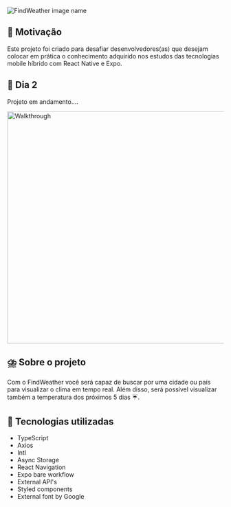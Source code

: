 ![FindWeather image name](https://user-images.githubusercontent.com/21963291/217072246-bbd3be73-db65-4646-9c84-04683910318b.png)


## :pushpin: Motivação

Este projeto foi criado para desafiar desenvolvedores(as) que desejam colocar em prática o conhecimento adquirido nos estudos das tecnologias mobile híbrido com React Native e Expo. 

## :construction_worker: Dia 2
Projeto em andamento....


<img width="540"  alt="Walkthrough" src="https://ik.imagekit.io/hld13bjzb1/1676680929980__Sss2xcee.jpg?ik-sdk-version=javascript-1.4.3&updatedAt=1676681078506"/>

## :cloud_with_lightning_and_rain: Sobre o projeto

Com o FindWeather você será capaz de buscar por uma cidade ou país para visualizar o clima em tempo real. Além disso, será possível visualizar também a temperatura dos próximos 5 dias ☔️.



## :wrench: Tecnologias utilizadas

- TypeScript
- Axios
- Intl
- Async Storage
- React Navigation
- Expo bare workflow
- External API's
- Styled components
- External font by Google
  


